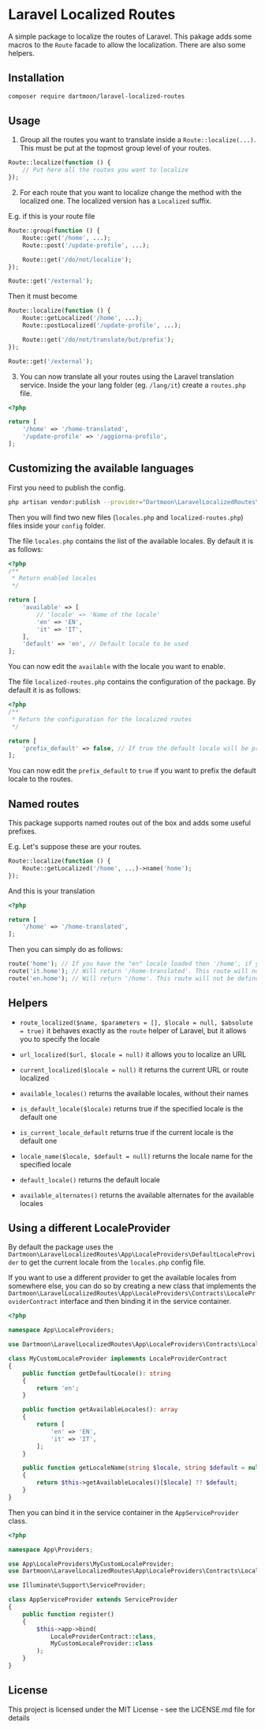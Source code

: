 # Laravel Localized Routes

A simple package to localize the routes of Laravel. This pakage adds some macros to the `Route` facade to allow the localization. There are also some helpers.

## Installation

```bash
composer require dartmoon/laravel-localized-routes
```

## Usage
1. Group all the routes you want to translate inside a `Route::localize(...)`. This must be put at the topmost group level of your routes. 

```php
Route::localize(function () {
    // Put here all the routes you want to localize
});
```

2. For each route that you want to localize change the method with the localized one. The localized version has a `Localized` suffix.

E.g. if this is your route file
```php
Route::group(function () {
    Route::get('/home', ...);
    Route::post('/update-profile', ...);

    Route::get('/do/not/localize');
});

Route::get('/external');
```

Then it must become
```php
Route::localize(function () {
    Route::getLocalized('/home', ...);
    Route::postLocalized('/update-profile', ...);

    Route::get('/do/not/translate/but/prefix');
});

Route::get('/external');
```

3. You can now translate all your routes using the Laravel translation service. Inside the your lang folder (eg. `/lang/it`) create a `routes.php` file.

```php
<?php

return [
    '/home' => '/home-translated',
    '/update-profile' => '/aggiorna-profilo',
];
```

## Customizing the available languages
First you need to publish the config.

```bash
php artisan vendor:publish --provider="Dartmoon\LaravelLocalizedRoutes\LaravelLocalizedRoutesServiceProvider"
```

Then you will find two new files (`locales.php` and `localized-routes.php`) files inside your `config` folder.

The file `locales.php` contains the list of the available locales. By default it is as follows:
```php
<?php
/**
 * Return enabled locales
 */

return [
    'available' => [
        // 'locale' => 'Name of the locale'
        'en' => 'EN',
        'it' => 'IT',
    ],
    'default' => 'en', // Default locale to be used
];
```

You can now edit the `available` with the locale you want to enable.

The file `localized-routes.php` contains the configuration of the package. By default it is as follows:
```php
<?php
/**
 * Return the configuration for the localized routes
 */

return [
    'prefix_default' => false, // If true the default locale will be prefixed to the routes
];
```

You can now edit the `prefix_default` to `true` if you want to prefix the default locale to the routes.


## Named routes
This package supports named routes out of the box and adds some useful prefixes.

E.g. Let's suppose these are your routes.
```php
Route::localize(function () {
    Route::getLocalized('/home', ...)->name('home');
});
```

And this is your translation
```php 
<?php

return [
    '/home' => '/home-translated',
];
```

Then you can simply do as follows:
```php
route('home'); // If you have the "en" locale loaded then '/home', if you have the "it" locale loaded than it will be '/home-translated'
route('it.home'); // Will return '/home-translated'. This route will not be defined if the current locale is "it"!
route('en.home'); // Will return '/home'. This route will not be defined if the current locale is "en"!
```

## Helpers
- `route_localized($name, $parameters = [], $locale = null, $absolute = true)` it behaves exactly as the `route` helper of Laravel, but it allows you to specify the locale

- `url_localized($url, $locale = null)` it allows you to localize an URL

- `current_localized($locale = null)` it returns the current URL or route localized

- `available_locales()` returns the available locales, without their names

- `is_default_locale($locale)` returns true if the specified locale is the default one

- `is_current_locale_default` returns true if the current locale is the default one

- `locale_name($locale, $default = null)` returns the locale name for the specified locale

- `default_locale()` returns the default locale

- `available_alternates()` returns the available alternates for the available locales

## Using a different LocaleProvider
By default the package uses the `Dartmoon\LaravelLocalizedRoutes\App\LocaleProviders\DefaultLocaleProvider` to get the current locale from the `locales.php` config file. 

If you want to use a different provider to get the available locales from somewhere else, you can do so by creating a new class that implements the `Dartmoon\LaravelLocalizedRoutes\App\LocaleProviders\Contracts\LocaleProviderContract` interface and then binding it in the service container.

```php
<?php

namespace App\LocaleProviders;

use Dartmoon\LaravelLocalizedRoutes\App\LocaleProviders\Contracts\LocaleProviderContract;

class MyCustomLocaleProvider implements LocaleProviderContract
{
    public function getDefaultLocale(): string
    {
        return 'en';
    }

    public function getAvailableLocales(): array
    {
        return [
            'en' => 'EN',
            'it' => 'IT',
        ];
    }

    public function getLocaleName(string $locale, string $default = null): string
    {
        return $this->getAvailableLocales()[$locale] ?? $default;
    }
}
```

Then you can bind it in the service container in the `AppServiceProvider` class.

```php
<?php

namespace App\Providers;

use App\LocaleProviders\MyCustomLocaleProvider;
use Dartmoon\LaravelLocalizedRoutes\App\LocaleProviders\Contracts\LocaleProviderContract;

use Illuminate\Support\ServiceProvider;

class AppServiceProvider extends ServiceProvider
{
    public function register()
    {
        $this->app->bind(
            LocaleProviderContract::class,
            MyCustomLocaleProvider::class
        );
    }
}
```

## License

This project is licensed under the MIT License - see the LICENSE.md file for details